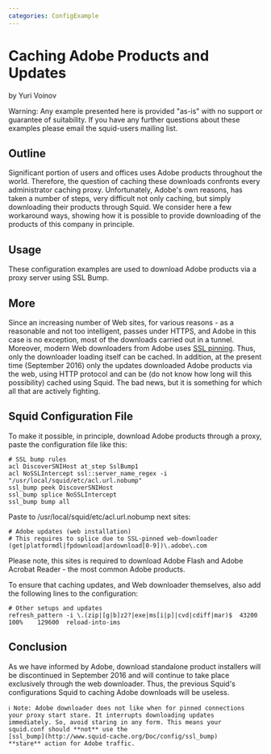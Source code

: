 ```yaml
---
categories: ConfigExample
---
```


# Caching Adobe Products and Updates

by Yuri Voinov

Warning: Any example presented here is provided "as-is" with no support
or guarantee of suitability. If you have any further questions about
these examples please email the squid-users mailing list.

## Outline

Significant portion of users and offices uses Adobe products throughout
the world. Therefore, the question of caching these downloads confronts
every administrator caching proxy. Unfortunately, Adobe's own reasons,
has taken a number of steps, very difficult not only caching, but simply
downloading their products through Squid. We consider here a few
workaround ways, showing how it is possible to provide downloading of
the products of this company in principle.

## Usage

These configuration examples are used to download Adobe products via a
proxy server using SSL Bump.

## More

Since an increasing number of Web sites, for various reasons - as a
reasonable and not too intelligent, passes under HTTPS, and Adobe in
this case is no exception, most of the downloads carried out in a
tunnel. Moreover, modern Web downloaders from Adobe uses [SSL
pinning](https://en.wikipedia.org/wiki/HTTP_Public_Key_Pinning). Thus,
only the downloader loading itself can be cached. In addition, at the
present time (September 2016) only the updates downloaded Adobe products
via the web, using HTTP protocol and can be (do not know how long will
this possibility) cached using Squid. The bad news, but it is something
for which all that are actively fighting.

## Squid Configuration File

To make it possible, in principle, download Adobe products through a
proxy, paste the configuration file like this:

    # SSL bump rules
    acl DiscoverSNIHost at_step SslBump1
    acl NoSSLIntercept ssl::server_name_regex -i "/usr/local/squid/etc/acl.url.nobump"
    ssl_bump peek DiscoverSNIHost
    ssl_bump splice NoSSLIntercept
    ssl_bump bump all

Paste to /usr/local/squid/etc/acl.url.nobump next sites:

    # Adobe updates (web installation)
    # This requires to splice due to SSL-pinned web-downloader
    (get|platformdl|fpdownload|ardownload[0-9])\.adobe\.com

Please note, this sites is required to download Adobe Flash and Adobe
Acrobat Reader - the most common Adobe products.

To ensure that caching updates, and Web downloader themselves, also add
the following lines to the configuration:

    # Other setups and updates
    refresh_pattern -i \.(zip|[g|b]z2?|exe|ms[i|p]|cvd|cdiff|mar)$  43200   100%    129600  reload-into-ims

## Conclusion

As we have informed by Adobe, download standalone product installers
will be discontinued in September 2016 and will continue to take place
exclusively through the web downloader. Thus, the previous Squid's
configurations Squid to caching Adobe downloads will be useless.

    ℹ️ Note: Adobe downloader does not like when for pinned connections
    your proxy start stare. It interrupts downloading updates
    immediately. So, avoid staring in any form. This means your
    squid.conf should **not** use the
    [ssl_bump](http://www.squid-cache.org/Doc/config/ssl_bump)
    **stare** action for Adobe traffic.
